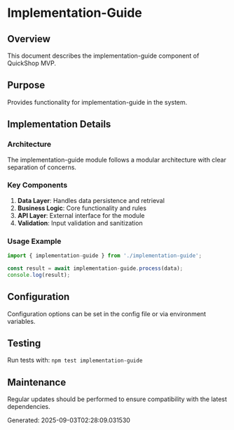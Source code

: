 # Implementation-Guide

## Overview
This document describes the implementation-guide component of QuickShop MVP.

## Purpose
Provides functionality for implementation-guide in the system.

## Implementation Details

### Architecture
The implementation-guide module follows a modular architecture with clear separation of concerns.

### Key Components
1. **Data Layer**: Handles data persistence and retrieval
2. **Business Logic**: Core functionality and rules
3. **API Layer**: External interface for the module
4. **Validation**: Input validation and sanitization

### Usage Example
```javascript
import { implementation-guide } from './implementation-guide';

const result = await implementation-guide.process(data);
console.log(result);
```

## Configuration
Configuration options can be set in the config file or via environment variables.

## Testing
Run tests with: `npm test implementation-guide`

## Maintenance
Regular updates should be performed to ensure compatibility with the latest dependencies.

Generated: 2025-09-03T02:28:09.031530
